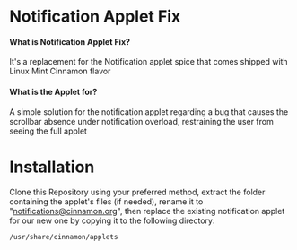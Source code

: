 # Notification Applet Fix

#### What is Notification Applet Fix?
  It's a replacement for the Notification applet spice that comes shipped with Linux Mint Cinnamon flavor
#### What is the Applet for?
  A simple solution for the notification applet regarding a bug that causes the scrollbar absence under notification overload, restraining the user from seeing the full applet

# Installation
Clone this Repository using your preferred method, extract the folder containing the applet's files (if needed), rename it to "notifications@cinnamon.org", then replace the existing notification applet for our new one by copying it to the following directory:
  
  `/usr/share/cinnamon/applets` 
